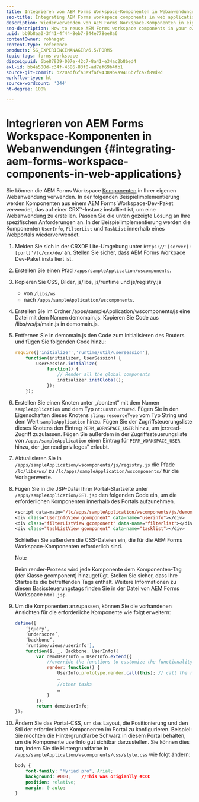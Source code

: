 ```yaml
---
title: Integrieren von AEM Forms Workspace-Komponenten in Webanwendungen
seo-title: Integrating AEM Forms workspace components in web applications
description: Wiederverwenden von AEM Forms Workspace-Komponenten in eigenen Webapps, um Funktion zu nutzen und Integration bereitzustellen.
seo-description: How to reuse AEM Forms workspace components in your own webapps to leverage functionality and provide tight integration.
uuid: bb9b8aa0-3f41-4f44-8eb7-944e778ee8a6
contentOwner: robhagat
content-type: reference
products: SG_EXPERIENCEMANAGER/6.5/FORMS
topic-tags: forms-workspace
discoiquuid: 6be87939-007e-42c7-8a41-e34ac2b8bed4
exl-id: bb4a500d-c34f-4586-83f0-ad7ef69b4fb1
source-git-commit: b220adf6fa3e9faf94389b9a9416b7fca2f89d9d
workflow-type: ht
source-wordcount: '344'
ht-degree: 100%

---
```


# Integrieren von AEM Forms Workspace-Komponenten in Webanwendungen {#integrating-aem-forms-workspace-components-in-web-applications}

Sie können die AEM Forms Workspace [Komponenten](/help/forms/using/description-reusable-components.md) in Ihrer eigenen Webanwendung verwenden. In der folgenden Beispielimplementierung werden Komponenten aus einem AEM Forms Workspace-Dev-Paket verwendet, das auf einer CRX™-Instanz installiert ist, um eine Webanwendung zu erstellen. Passen Sie die unten gezeigte Lösung an Ihre spezifischen Anforderungen an. In der Beispielimplementierung werden die Komponenten `UserInfo`, `FilterList` und `TaskList` innerhalb eines Webportals wiederverwendet.

1. Melden Sie sich in der CRXDE Lite-Umgebung unter `https://'[server]:[port]'/lc/crx/de/` an. Stellen Sie sicher, dass AEM Forms Workpace Dev-Paket installiert ist.
1. Erstellen Sie einen Pfad `/apps/sampleApplication/wscomponents`.
1. Kopieren Sie CSS, Bilder, js/libs, js/runtime und js/registry.js

   * von `/libs/ws`
   * nach `/apps/sampleApplication/wscomponents`.

1. Erstellen Sie im Ordner /apps/sampleApplication/wscomponents/js eine Datei mit dem Namen demomain.js. Kopieren Sie Code aus /libs/ws/js/main.js in demomain.js.
1. Entfernen Sie in demomain.js den Code zum Initialisieren des Routers und fügen Sie folgenden Code hinzu:

   ```javascript
   require(['initializer','runtime/util/usersession'],
       function(initializer, UserSession) {
           UserSession.initialize(
               function() {
                   // Render all the global components
                   initializer.initGlobal();
               });
       });
   ```

1. Erstellen Sie einen Knoten unter „/content“ mit dem Namen `sampleApplication` und dem Typ `nt:unstructured`. Fügen Sie in den Eigenschaften dieses Knotens `sling:resourceType` vom Typ String und dem Wert `sampleApplication` hinzu. Fügen Sie der Zugriffsteuerungsliste dieses Knotens den Eintrag `PERM_WORKSPACE_USER` hinzu, um jcr:read-Zugriff zuzulassen. Fügen Sie außerdem in der Zugriffssteuerungsliste von `/apps/sampleApplication` einen Eintrag für `PERM_WORKSPACE_USER` hinzu, der „jcr:read privileges“ erlaubt.
1. Aktualisieren Sie in `/apps/sampleApplication/wscomponents/js/registry.js` die Pfade `/lc/libs/ws/` zu `/lc/apps/sampleApplication/wscomponents/` für die Vorlagenwerte.
1. Fügen Sie in die JSP-Datei Ihrer Portal-Startseite unter `/apps/sampleApplication/GET.jsp` den folgenden Code ein, um die erforderlichen Komponenten innerhalb des Portals aufzunehmen.

   ```jsp
   <script data-main="/lc/apps/sampleApplication/wscomponents/js/demomain" src="/lc/apps/sampleApplication/wscomponents/js/libs/require/require.js"></script>
   <div class="UserInfoView gcomponent" data-name="userinfo"></div>
   <div class="filterListView gcomponent" data-name="filterlist"></div>
   <div class="taskListView gcomponent" data-name="tasklist"></div>
   ```

   Schließen Sie außerdem die CSS-Dateien ein, die für die AEM Forms Workspace-Komponenten erforderlich sind.

   >[!NOTE]
   >
   >Beim render-Prozess wird jede Komponente dem Komponenten-Tag (der Klasse gcomponent) hinzugefügt. Stellen Sie sicher, dass Ihre Startseite die betreffenden Tags enthält. Weitere Informationen zu diesen Basissteuerungstags finden Sie in der Datei von AEM Forms Workspace `html.jsp`.

1. Um die Komponenten anzupassen, können Sie die vorhandenen Ansichten für die erforderliche Komponente wie folgt erweitern:

   ```javascript
   define([
       ‘jquery’,
       ‘underscore’,
       ‘backbone’,
       ‘runtime/views/userinfo'],
       function($, _, Backbone, UserInfo){
           var demoUserInfo = UserInfo.extend({
               //override the functions to customize the functionality
               render: function() {
                   UserInfo.prototype.render.call(this); // call the render function of the super class
                   …
                   //other tasks
                   …
               }
           });
           return demoUserInfo;
   });
   ```

1. Ändern Sie das Portal-CSS, um das Layout, die Positionierung und den Stil der erforderlichen Komponenten im Portal zu konfigurieren. Beispiel: Sie möchten die Hintergrundfarbe Schwarz in diesem Portal behalten, um die Komponente userInfo gut sichtbar darzustellen. Sie können dies tun, indem Sie die Hintergrundfarbe in `/apps/sampleApplication/wscomponents/css/style.css` wie folgt ändern:

   ```css
   body {
       font-family: "Myriad pro", Arial;
       background: #000;    //This was origianlly #CCC
       position: relative;
       margin: 0 auto;
   }
   ```
